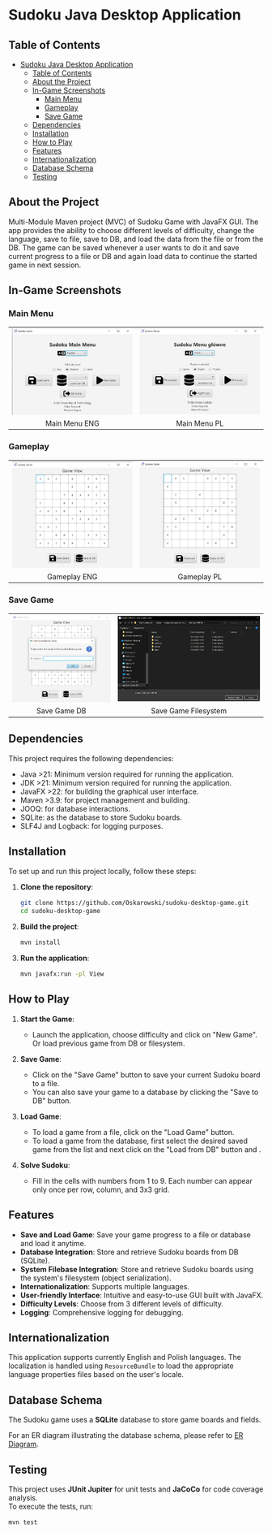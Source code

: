 # Sudoku Java Desktop Application

## Table of Contents

- [Sudoku Java Desktop Application](#sudoku-java-desktop-application)
  - [Table of Contents](#table-of-contents)
  - [About the Project](#about-the-project)
  - [In-Game Screenshots](#in-game-screenshots)
    - [Main Menu](#main-menu)
    - [Gameplay](#gameplay)
    - [Save Game](#save-game)
  - [Dependencies](#dependencies)
  - [Installation](#installation)
  - [How to Play](#how-to-play)
  - [Features](#features)
  - [Internationalization](#internationalization)
  - [Database Schema](#database-schema)
  - [Testing](#testing)

## About the Project

Multi-Module Maven project (MVC) of Sudoku Game with JavaFX GUI. The app provides the ability to choose different levels of difficulty, change the language, save to file, save to DB, and load the data from the file or from the DB. The game can be saved whenever a user wants to do it and save current progress to a file or DB and again load data to continue the started game in next session.

## In-Game Screenshots

### Main Menu

<table>
  <tr>
    <td><img src="./View/preview-screenshots/main_menu_screen_en.png" alt="Main Menu ENG" style="width: 100%;"/></td>
    <td><img src="./View/preview-screenshots/main_menu_screen_pl.png" alt="Main Menu PL" style="width: 100%;"/></td>
  </tr>
  <tr>
    <td align="center">Main Menu ENG</td>
    <td align="center">Main Menu PL</td>
  </tr>
</table>

### Gameplay

<table>
  <tr>
    <td><img src="./View/preview-screenshots/game_screen_en.png" alt="Gameplay ENG" style="width: 100%;"/></td>
    <td><img src="./View/preview-screenshots/game_screen_pl.png" alt="Gameplay PL" style="width: 100%;"/></td>
  </tr>
  <tr>
    <td align="center">Gameplay ENG</td>
    <td align="center">Gameplay PL</td>
  </tr>
</table>

### Save Game

<table>
  <tr>
    <td><img src="./View/preview-screenshots/save_game_db_en.png" alt="Gameplay ENG" style="width: 100%;"/></td>
    <td><img src="./View/preview-screenshots/save_game_filesystem_en.png" alt="Gameplay PL" style="width: 100%;"/></td>
  </tr>
  <tr>
    <td align="center">Save Game DB</td>
    <td align="center">Save Game Filesystem</td>
  </tr>
</table>

## Dependencies

This project requires the following dependencies:

-   Java >21: Minimum version required for running the application.
-   JDK >21: Minimum version required for running the application.
-   JavaFX >22: for building the graphical user interface.
-   Maven >3.9: for project management and building.
-   JOOQ: for database interactions.
-   SQLite: as the database to store Sudoku boards.
-   SLF4J and Logback: for logging purposes.

## Installation

To set up and run this project locally, follow these steps:

1. **Clone the repository**:

    ```sh
    git clone https://github.com/Oskarowski/sudoku-desktop-game.git
    cd sudoku-desktop-game
    ```

2. **Build the project**:

    ```sh
    mvn install
    ```

3. **Run the application**:
    ```sh
    mvn javafx:run -pl View
    ```

## How to Play

1. **Start the Game**:

    - Launch the application, choose difficulty and click on "New Game". Or load previous game from DB or filesystem.

2. **Save Game**:

    - Click on the "Save Game" button to save your current Sudoku board to a file.
    - You can also save your game to a database by clicking the "Save to DB" button.

3. **Load Game**:

    - To load a game from a file, click on the "Load Game" button.
    - To load a game from the database, first select the desired saved game from the list and next click on the "Load from DB" button and .

4. **Solve Sudoku**:
    - Fill in the cells with numbers from 1 to 9. Each number can appear only once per row, column, and 3x3 grid.

## Features

-   **Save and Load Game**: Save your game progress to a file or database and load it anytime.
-   **Database Integration**: Store and retrieve Sudoku boards from DB (SQLite).
-   **System Filebase Integration**: Store and retrieve Sudoku boards using the system's filesystem (object serialization).
-   **Internationalization**: Supports multiple languages.
-   **User-friendly Interface**: Intuitive and easy-to-use GUI built with JavaFX.
-   **Difficulty Levels**: Choose from 3 different levels of difficulty.
-   **Logging**: Comprehensive logging for debugging.

## Internationalization

This application supports currently English and Polish languages. The localization is handled using `ResourceBundle` to load the appropriate language properties files based on the user's locale.

## Database Schema

The Sudoku game uses a **SQLite** database to store game boards and fields.

For an ER diagram illustrating the database schema, please refer to [ER Diagram](JdbcDao/src/main/java/sudoku/jdbcdao/database/database-schema.md).

## Testing

This project uses **JUnit Jupiter** for unit tests and **JaCoCo** for code coverage analysis.
<br>To execute the tests, run:

```sh
mvn test
```
